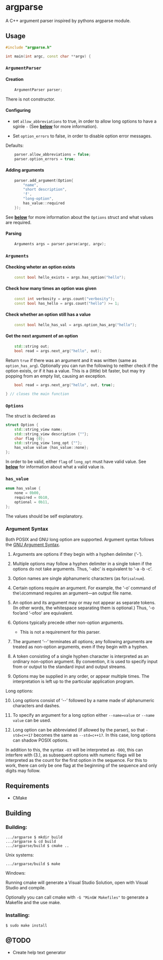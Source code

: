 # argparse

A C++ argument parser inspired by pythons argparse module.

## Usage

```cpp
#include "argparse.h"

int main(int argc, const char **argv) {
```

### `ArgumentParser`

#### Creation

```cpp
    ArgumentParser parser;
```

There is not constructor.

#### Configuring

  - set `allow_abbreviations` to true, in order to allow long options to have a sginle `-` (See **[below](###Argument-Syntax)** for more information).

  - Set `option_errors` to false, in order to disable option error messages.

  Defaults:

```cpp
    parser.allow_abbreviations = false;
    parser.option_errors = true;
```

#### Adding arguments

```cpp
    parser.add_argument(Option{
        "name",
        "short description",
        'f',
        "long-option",
        has_value::required
    });
```

See **[below](###Options)** for more information about the `Options` struct and what values are required.

#### Parsing

```cpp
    Arguments args = parser.parse(argc, argv);
```

### `Arguments`

#### Checking wheter an option exists

```cpp
    const bool hello_exists = args.has_option("hello");
```

#### Check how many times an option was given

```cpp
    const int verbosity = args.count("verbosity");
    const bool has_hello = args.count("hello") >= 1;
```

#### Check whether an option still has a value

```cpp
    const bool hello_has_val = args.option_has_arg("hello");
```

#### Get the next argument of an option

```cpp
    std::string out;
    bool read = args.next_arg("hello", out);
```

Return `true` if there was an argument and it was written (same as `option_has_arg`).
Optionally you can run the following to neither check if the option exists, or if it has a value. This is a (little) bit faster, but may try popping from an empty list, causing an exception.

```cpp
    bool read = args.next_arg("hello", out, true);

} // closes the main function
```

### `Options`

The struct is declared as

```cpp
struct Option {
    std::string_view name;
    std::string_view description {""};
    char flag {0};
    std::string_view long_opt {""};
    has_value value {has_value::none};
};
```

In order to be valid, either `flag` of `long_opt` must have valid value. See **[below](###Argument-Syntax)** for information about what a valid value is.

### `has_value`

```cpp
enum has_value {
    none = 0b00,
    required = 0b10,
    optional = 0b11,
};
```

The values should be self explanatory.

### Argument Syntax

Both POSIX and GNU long option are supported. Argument syntax follows the [GNU Argument Syntax](https://www.gnu.org/software/libc/manual/html_node/Argument-Syntax.html).

1. Arguments are options if they begin with a hyphen delimiter (‘-’).

2. Multiple options may follow a hyphen delimiter in a single token if the options do not take arguments. Thus, ‘-abc’ is equivalent to ‘-a -b -c’.

3. Option names are single alphanumeric characters (as for`isalnum`).

4. Certain options require an argument. For example, the ‘-o’ command of the`ld`command requires an argument—an output file name.

5. An option and its argument may or may not appear as separate tokens. (In other words, the whitespace separating them is optional.) Thus, ‘-o foo’and ‘-ofoo’ are equivalent.

6. Options typically precede other non-option arguments.

   - This is not a requirement for this parser.

7. The argument ‘--’ terminates all options; any following arguments are treated as non-option arguments, even if they begin with a hyphen.

8. A token consisting of a single hyphen character is interpreted as an ordinary non-option argument. By convention, it is used to specify input from or output to the standard input and output streams.

9. Options may be supplied in any order, or appear multiple times. The interpretation is left up to the particular application program.

Long options:

10. Long options consist of ‘--’ followed by a name made of alphanumeric characters and dashes.

11. To specify an argument for a long option either `--name=value` or `--name value` can be used.

12. Long option can be abbreviated (if allowed by the parser), so that `-std=c++17` becomes the same as `--std=c++17`. In this case, long options can shadow POSIX options.

In addition to this, the syntax `-O3` will be interpreted as `-OOO`, this can interfere with (3.), as subsequent options with numeric flags will be interpreted as the count for the first option in the sequence. For this to work, there can only be one flag at the beginning of the sequence and only digits may follow.

## Requirements

- CMake

## Building

### Building:

```
.../argparse $ mkdir build
.../argparse & cd build
.../argparse/build $ cmake ..
```

Unix systems:

```
.../argparse/build $ make
```

Windows:

Running cmake will generate a Visual Studio Solution, open with Visual Studio and compile.

Optionally you can call cmake with `-G "MinGW Makefiles"` to generate a Makefile and the use make.

### Installing:

```
$ sudo make install
```

## @TODO

- Create help text generator
